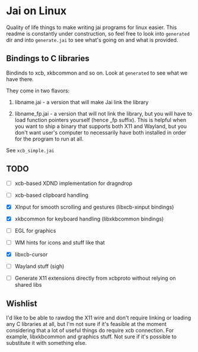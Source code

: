 # Jai on Linux
Quality of life things to make writing jai programs for linux easier. This readme is constantly under construction, so feel free to look into `generated` dir and into `generate.jai` to see what's going on and what is provided.

## Bindings to C libraries
Bindinds to xcb, xkbcommon and so on. Look at `generated` to see what we have there.

They come in two flavors:
1) libname.jai - a version that will make Jai link the library

2) libname_fp.jai - a version that will not link the library, but you will have to load function pointers yourself (hence _fp suffix). This is helpful when you want to ship a binary that supports both X11 and Wayland, but you don't want user's computer to necessarily have both installed in order for the program to run at all.

See `xcb_simple.jai`


## TODO

- [ ] xcb-based XDND implementation for dragndrop
- [ ] xcb-based clipboard handling
- [x] XInput for smooth scrolling and gestures (libxcb-xinput bindings)
- [x] xkbcommon for keyboard handling (libxkbcommon bindings)
- [ ] EGL for graphics
- [ ] WM hints for icons and stuff like that
- [x] libxcb-cursor
- [ ] Wayland stuff (sigh)
- [ ] Generate X11 extensions directly from xcbproto without relying on shared libs


## Wishlist
I'd like to be able to rawdog the X11 wire and don't require linking or loading any C libraries at all, but I'm not sure if it's feasible at the moment considering that a lot of useful things do require xcb connection. For example, libxkbcommon and graphics stuff. Not sure if it's possible to substitute it with something else.
